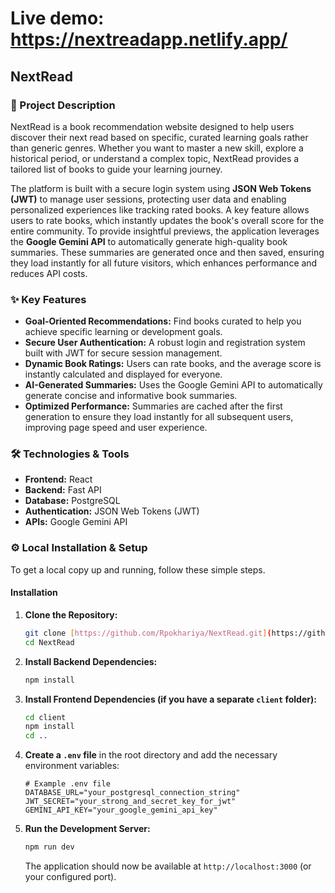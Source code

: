 # Live demo: https://nextreadapp.netlify.app/

## NextRead

### 📖 Project Description

NextRead is a book recommendation website designed to help users discover their next read based on specific, curated learning goals rather than generic genres. Whether you want to master a new skill, explore a historical period, or understand a complex topic, NextRead provides a tailored list of books to guide your learning journey.

The platform is built with a secure login system using **JSON Web Tokens (JWT)** to manage user sessions, protecting user data and enabling personalized experiences like tracking rated books. A key feature allows users to rate books, which instantly updates the book's overall score for the entire community. To provide insightful previews, the application leverages the **Google Gemini API** to automatically generate high-quality book summaries. These summaries are generated once and then saved, ensuring they load instantly for all future visitors, which enhances performance and reduces API costs.

### ✨ Key Features

* **Goal-Oriented Recommendations:** Find books curated to help you achieve specific learning or development goals.
* **Secure User Authentication:** A robust login and registration system built with JWT for secure session management.
* **Dynamic Book Ratings:** Users can rate books, and the average score is instantly calculated and displayed for everyone.
* **AI-Generated Summaries:** Uses the Google Gemini API to automatically generate concise and informative book summaries.
* **Optimized Performance:** Summaries are cached after the first generation to ensure they load instantly for all subsequent users, improving page speed and user experience.

### 🛠️ Technologies & Tools

* **Frontend:** React <!-- Add your specific framework like React, Vue, etc. if you used one -->
* **Backend:** Fast API
* **Database:** PostgreSQL <!-- Choose the one you used -->
* **Authentication:** JSON Web Tokens (JWT)
* **APIs:** Google Gemini API


### ⚙️ Local Installation & Setup

To get a local copy up and running, follow these simple steps.


#### Installation

1.  **Clone the Repository:**
    ```bash
    git clone [https://github.com/Rpokhariya/NextRead.git](https://github.com/Rpokhariya/NextRead.git)
    cd NextRead
    ```

2.  **Install Backend Dependencies:**
    ```bash
    npm install
    ```

3.  **Install Frontend Dependencies (if you have a separate `client` folder):**
    ```bash
    cd client
    npm install
    cd ..
    ```

4.  **Create a `.env` file** in the root directory and add the necessary environment variables:
    ```env
    # Example .env file
    DATABASE_URL="your_postgresql_connection_string"
    JWT_SECRET="your_strong_and_secret_key_for_jwt"
    GEMINI_API_KEY="your_google_gemini_api_key"
    ```

5.  **Run the Development Server:**
    ```bash
    npm run dev  
    ```
    The application should now be available at `http://localhost:3000` (or your configured port).



